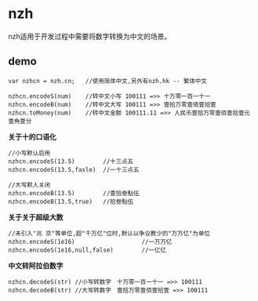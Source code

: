 nzh
=====

nzh适用于开发过程中需要将数字转换为中文的场景。  

## demo  
```
var nzhcn = nzh.cn;   //使用简体中文,另外有nzh.hk -- 繁体中文  

nzhcn.encodeS(num)    //转中文小写 100111 =>> 十万零一百一十一
nzhcn.encodeB(num)    //转中文大写 100111 =>> 壹拾万零壹佰壹拾壹
nzhcn.toMoney(num)    //转中文金额 100111.11 =>> 人民币壹拾万零壹佰壹拾壹元壹角壹分
```

**关于十的口语化**  
``` 
//小写默认启用
nzhcn.encodeS(13.5)        //十三点五
nzhcn.encodeS(13.5,fasle)  //一十三点五

//大写默人关闭
nzhcn.encodeB(13.5)        //壹拾叁點伍
nzhcn.encodeB(13.5,true)   //拾叁點伍
```

**关于关于超级大数**  
```
//未引入"兆 京"等单位,超"千万亿"位时,默认以争议教少的"万万亿"为单位
nzhcn.encodeS(1e16)                   //一万万亿
nzhcn.encodeS(1e16,null,false)        //一亿亿
```

**中文转阿拉伯数字**  
```
nzhcn.decodeS(str) //小写转数字　十万零一百一十一 =>> 100111  
nzhcn.decodeB(str) //大写转数字　壹拾万零壹佰壹拾壹 =>> 100111  
```

